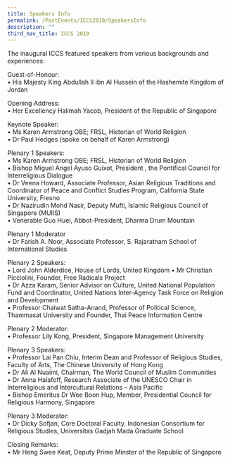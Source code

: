```yaml
---
title: Speakers Info
permalink: /PastEvents/ICCS2019/SpeakersInfo
description: ""
third_nav_title: ICCS 2019
---
```

The inaugural ICCS featured speakers from various backgrounds and experiences:   

Guest-of-Honour:   
•	His Majesty King Abdullah II ibn Al Hussein of the Hashemite Kingdom of Jordan

Opening Address:  
•	Her Excellency Halimah Yacob, President of the Republic of Singapore

Keynote Speaker:  
•	Ms Karen Armstrong OBE; FRSL, Historian of World Religion  
•	Dr Paul Hedges (spoke on behalf of Karen Armstrong)

Plenary 1 Speakers:  
•	Ms Karen Armstrong OBE; FRSL, Historian of World Religion  
•	Bishop Miguel Angel Ayuso Guixot, President , the Pontifical Council for Interreligious Dialogue  
•	Dr Veena Howard, Associate Professor, Asian Religious Traditions and Coordinator of Peace and Conflict Studies Program, California State University, Fresno  
•	Dr Nazirudin Mohd Nasir, Deputy Mufti, Islamic Religious Council of Singapore (MUIIS)  
•	Venerable Guo Huei, Abbot-President, Dharma Drum Mountain

Plenary 1 Moderator  
•	Dr Farish A. Noor, Associate Professor, S. Rajaratnam School of International Studies

Plenary 2 Speakers:  
•	Lord John Alderdice, House of Lords, United Kingdom 
•	Mr Christian Picciolini, Founder, Free Radicals Project  
•	Dr Azza Karam, Senior Advisor on Culture, United National Population Fund and Coordinator, United Nations Inter-Agency Task Force on Religion and Development  
•	Professor Chaiwat Satha-Anand, Professor of Political Science, Thammasat University and Founder, Thai Peace Information Centre

Plenary 2 Moderator:  
•	Professor Lily Kong, President, Singapore Management University

Plenary 3 Speakers:  
•	Professor Lai Pan Chiu, Interim Dean and Professor of Religious Studies, Faculty of Arts, The Chinese University of Hong Kong  
•	Dr Ali Al Nuaimi, Chairman, The World Council of Muslim Communities  
•	Dr Anna Halafoff, Research Associate of the UNESCO Chair in Interreligious and Intercultural Relations – Asia Pacific  
•	Bishop Emeritus Dr Wee Boon Hup, Member, Presidential Council for Religious Harmony, Singapore

Plenary 3 Moderator:  
•	Dr Dicky Sofjan, Core Doctoral Faculty, Indonesian Consortium for Religious Studies, Universitas Gadjah Mada Graduate School

Closing Remarks:  
•	Mr Heng Swee Keat, Deputy Prime Minster of the Republic of Singapore